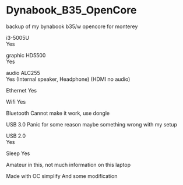 # Dynabook_B35_OpenCore
backup of my bynabook b35/w opencore for monterey

i3-5005U         
Yes

graphic HD5500   
Yes

audio ALC255     
Yes (Internal speaker, Headphone)  (HDMI no audio)

Ethernet
Yes

Wifi
Yes

Bluetooth
Cannot make it work, use dongle

USB 3.0
Panic for some reason maybe something wrong with my setup

USB 2.0          
Yes


Sleep
Yes

Amateur in this, not much information on this laptop

Made with OC simplify
And some modification
